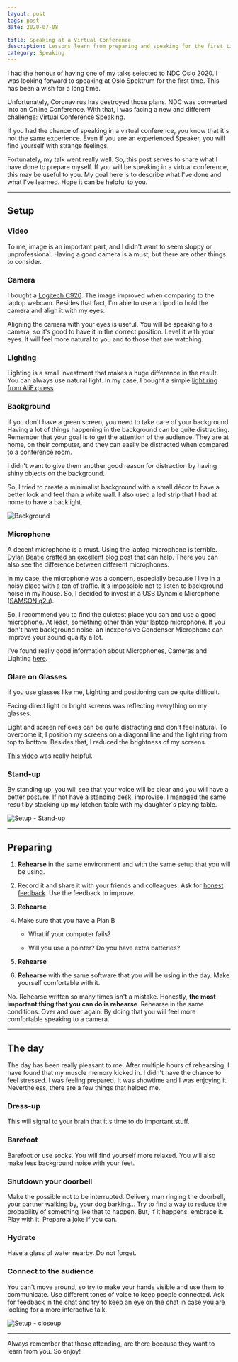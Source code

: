 ```yaml
---
layout: post
tags: post
date: 2020-07-08

title: Speaking at a Virtual Conference
description: Lessons learn from preparing and speaking for the first time at a Virtual Conference.
category: Speaking
---
```


I had the honour of having one of my talks selected to [NDC Oslo 2020](https://ndcoslo.com). I was looking forward to speaking at Oslo Spektrum for the first time. This has been a wish for a long time.

Unfortunately, Coronavirus has destroyed those plans. NDC was converted into an Online Conference. With that, I was facing a new and different challenge: Virtual Conference Speaking.

If you had the chance of speaking in a virtual conference, you know that it's not the same experience. Even if you are an experienced Speaker, you will find yourself with strange feelings.

Fortunately, my talk went really well. So, this post serves to share what I have done to prepare myself. If you will be speaking in a virtual conference, this may be useful to you. My goal here is to describe what I've done and what I've learned. Hope it can be helpful to you.

---

## Setup

### Video

To me, image is an important part, and I didn't want to seem sloppy or unprofessional. Having a good camera is a must, but there are other things to consider.

### Camera

I bought a [Logitech C920](https://secure.logitech.com/en-gb/product/hd-pro-webcam-c920?crid=34). The image improved when comparing to the laptop webcam. Besides that fact, I'm able to use a tripod to hold the camera and align it with my eyes.

Aligning the camera with your eyes is useful. You will be speaking to a camera, so it's good to have it in the correct position. Level it with your eyes. It will feel more natural to you and to those that are watching.

### Lighting

Lighting is a small investment that makes a huge difference in the result. You can always use natural light. In my case, I bought a simple [light ring from AliExpress](https://www.aliexpress.com/item/33020816527.html).

### Background

If you don't have a green screen, you need to take care of your background. Having a lot of things happening in the background can be quite distracting. Remember that your goal is to get the attention of the audience. They are at home, on their computer, and they can easily be distracted when compared to a conference room.

I didn't want to give them another good reason for distraction by having shiny objects on the background.

So, I tried to create a minimalist background with a small décor to have a better look and feel than a white wall. I also used a led strip that I had at home to have a backlight.

![Background](/images/speaking-at-a-virtual-conference-background.jpg)

### Microphone

A decent microphone is a must. Using the laptop microphone is terrible. [Dylan Beatie crafted an excellent blog post](https://dylanbeattie.net/2020/05/12/microphones.html) that can help. There you can also see the difference between different microphones.

In my case, the microphone was a concern, especially because I live in a noisy place with a ton of traffic. It's impossible not to listen to background noise in my house. So, I decided to invest in a USB Dynamic Microphone ([SAMSON q2u](http://www.samsontech.com/samson/products/microphones/usb-microphones/q2u/)).

So, I recommend you to find the quietest place you can and use a good microphone. At least, something other than your laptop microphone. If you don't have background noise, an inexpensive Condenser Microphone can improve your sound quality a lot.

I've found really good information about Microphones, Cameras and Lighting [here](https://mattstauffer.com/blog/setting-up-your-webcam-lights-and-audio-for-remote-work-podcasting-videos-and-streaming).

### Glare on Glasses

If you use glasses like me, Lighting and positioning can be quite difficult.

Facing direct light or bright screens was reflecting everything on my glasses.

Light and screen reflexes can be quite distracting and don't feel natural. To overcome it, I position my screens on a diagonal line and the light ring from top to bottom. Besides that, I reduced the brightness of my screens.

[This video](https://www.youtube.com/watch?v=9NWAcK-wM80) was really helpful.

### Stand-up

By standing up, you will see that your voice will be clear and you will have a better posture. If not have a standing desk, improvise. I managed the same result by stacking up my kitchen table with my daughter´s playing table.

![Setup - Stand-up](/images/speaking-at-a-virtual-conference-setup-macro.jpg)

---

## Preparing

1. **Rehearse** in the same environment and with the same setup that you will be using.

2. Record it and share it with your friends and colleagues. Ask for [honest feedback](https://gsferreira.com/archive/2019/07/leading-improvement-through-honest-feedback/). Use the feedback to improve.

3. **Rehearse**

4. Make sure that you have a Plan B

   - What if your computer fails?

   - Will you use a pointer? Do you have extra batteries?

5. **Rehearse**

6. **Rehearse** with the same software that you will be using in the day. Make yourself comfortable with it.

No. Rehearse written so many times isn't a mistake. Honestly, **the most important thing that you can do is rehearse**. Rehearse in the same conditions. Over and over again. By doing that you will feel more comfortable speaking to a camera.

---

## The day

The day has been really pleasant to me. After multiple hours of rehearsing, I have found that my muscle memory kicked in. I didn't have the chance to feel stressed. I was feeling prepared. It was showtime and I was enjoying it. Nevertheless, there are a few things that helped me.

### Dress-up

This will signal to your brain that it's time to do important stuff.

### Barefoot

Barefoot or use socks. You will find yourself more relaxed. You will also make less background noise with your feet.

### Shutdown your doorbell

Make the possible not to be interrupted. Delivery man ringing the doorbell, your partner walking by, your dog barking... Try to find a way to reduce the probability of something like that to happen. But, if it happens, embrace it. Play with it. Prepare a joke if you can.

### Hydrate

Have a glass of water nearby. Do not forget.

### Connect to the audience

You can't move around, so try to make your hands visible and use them to communicate. Use different tones of voice to keep people connected. Ask for feedback in the chat and try to keep an eye on the chat in case you are looking for a more interactive talk.

![Setup - closeup](/images/speaking-at-a-virtual-conference-micro.jpg)

---

Always remember that those attending, are there because they want to learn from you. So enjoy!
